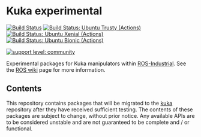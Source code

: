 # Kuka experimental

[![Build Status](http://build.ros.org/job/Kdev__kuka_experimental__ubuntu_xenial_amd64/badge/icon)](http://build.ros.org/job/Kdev__kuka_experimental__ubuntu_xenial_amd64)
[![Build Status: Ubuntu Trusty (Actions)](https://github.com/ros-industrial/kuka_experimental/workflows/CI%20-%20Ubuntu%20Trusty/badge.svg?branch=indigo-devel)](https://github.com/ros-industrial/kuka_experimental/actions?query=workflow%3A%22CI+-+Ubuntu+Trusty%22)
[![Build Status: Ubuntu Xenial (Actions)](https://github.com/ros-industrial/kuka_experimental/workflows/CI%20-%20Ubuntu%20Xenial/badge.svg?branch=indigo-devel)](https://github.com/ros-industrial/kuka_experimental/actions?query=workflow%3A%22CI+-+Ubuntu+Xenial%22)
[![Build Status: Ubuntu Bionic (Actions)](https://github.com/ros-industrial/kuka_experimental/workflows/CI%20-%20Ubuntu%20Bionic/badge.svg?branch=indigo-devel)](https://github.com/ros-industrial/kuka_experimental/actions?query=workflow%3A%22CI+-+Ubuntu+Bionic%22)


[![support level: community](https://img.shields.io/badge/support%20level-community-lightgray.svg)](http://rosindustrial.org/news/2016/10/7/better-supporting-a-growing-ros-industrial-software-platform)

Experimental packages for Kuka manipulators within [ROS-Industrial][].
See the [ROS wiki][] page for more information.


## Contents

This repository contains packages that will be migrated to the [kuka][]
repository after they have received sufficient testing. The contents of 
these packages are subject to change, without prior notice. Any available 
APIs are to be considered unstable and are not guaranteed to be complete 
and / or functional.


[ROS-Industrial]: http://wiki.ros.org/Industrial
[ROS wiki]: http://wiki.ros.org/kuka_experimental
[kuka]: https://github.com/ros-industrial/kuka
